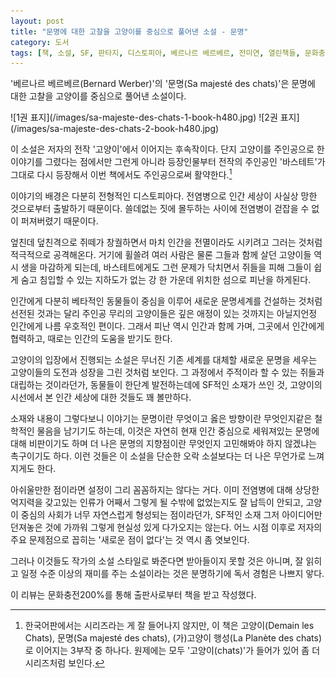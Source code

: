 ```yaml
---
layout: post
title: "문명에 대한 고찰을 고양이를 중심으로 풀어낸 소설 - 문명"
category: 도서
tags: [책, 소설, SF, 판타지, 디스토피아, 베르나르 베르베르, 전미연, 열린책들, 문화충전200%, 서평]
---
```


'베르나르 베르베르(Bernard Werber)'의
'문명(Sa majesté des chats)'은
문명에 대한 고찰을 고양이를 중심으로 풀어낸 소설이다.

<p class="center" markdown="1">
![1권 표지](/images/sa-majeste-des-chats-1-book-h480.jpg)
![2권 표지](/images/sa-majeste-des-chats-2-book-h480.jpg)
</p>

이 소설은 저자의 전작 '고양이'에서 이어지는 후속작이다.
단지 고양이를 주인공으로 한 이야기를 그렸다는 점에서만 그런게 아니라
등장인물부터 전작의 주인공인 '바스테트'가 그대로 다시 등장해서
이번 책에서도 주인공으로써 활약한다.[^1]

[^1]: 한국어판에서는 시리즈라는 게 잘 들어나지 않지만, 이 책은 고양이(Demain les Chats), 문명(Sa majesté des chats), (가)고양이 행성(La Planète des chats)로 이어지는 3부작 중 하나다. 원제에는 모두 '고양이(chats)'가 들어가 있어 좀 더 시리즈처럼 보인다.

이야기의 배경은 다분히 전형적인 디스토피아다.
전염병으로 인간 세상이 사실상 망한 것으로부터 출발하기 때문이다.
쓸데없는 짓에 몰두하는 사이에 전염병이 걷잡을 수 없이 퍼져버렸기 때문이다.

엎친데 덮친격으로 쥐떼가 창궐하면서 마치 인간을 전멸이라도 시키려고 그러는 것처럼 적극적으로 공격해온다.
거기에 휠쓸려 여러 사람은 물론 그들과 함께 살던 고양이들 역시 생을 마감하게 되는데,
바스테트에게도 그런 문제가 닥치면서 쥐들을 피해 그들이 쉽게 숨고 침입할 수 있는 지하도가 없는
강 한 가운데 위치한 섬으로 피난을 하게된다.

인간에게 다분히 베타적인 동물들이 중심을 이루어 새로운 문명세계를 건설하는 것처럼 선전된 것과는 달리
주인공 무리의 고양이들은 깊은 애정이 있는 것까지는 아닐지언정 인간에게 나름 우호적인 편이다.
그래서 피난 역시 인간과 함께 가며, 그곳에서 인간에게 협력하고, 때로는 인간의 도움을 받기도 한다.

고양이의 입장에서 진행되는 소설은
무너진 기존 세계를 대체할 새로운 문명을 세우는 고양이들의 도전과 성장을 그린 것처럼 보인다.
그 과정에서 주적이라 할 수 있는 쥐들과 대립하는 것이라던가,
동물들이 한단계 발전하는데에 SF적인 소재가 쓰인 것,
고양이의 시선에서 본 인간 세상에 대한 것들도 꽤 볼만하다.

소재와 내용이 그렇다보니 이야기는 문명이란 무엇이고 옳은 방향이란 무엇인지같은 철학적인 물음을 남기기도 하는데,
이것은 자연히 현재 인간 중심으로 세워져있는 문명에 대해 비판이기도 하며
더 나은 문명의 지향점이란 무엇인지 고민해봐야 하지 않겠냐는 촉구이기도 하다.
이런 것들은 이 소설을 단순한 오락 소설보다는 더 나은 무언가로 느껴지게도 한다.

아쉬울만한 점이라면 설정이 그리 꼼꼼하지는 않다는 거다.
이미 전염병에 대해 상당한 억지력을 갖고있는 인류가 어째서 그렇게 될 수밖에 없었는지도 잘 납득이 안되고,
고양이 중심의 사회가 너무 자연스럽게 형성되는 점이라던가,
SF적인 소재 그저 아이디어만 던져놓은 것에 가까워 그렇게 현실성 있게 다가오지는 않는다.
어느 시점 이후로 저자의 주요 문제점으로 꼽히는 '새로운 점이 없다'는 것 역시 좀 엿보인다.

그러나 이것들도 작가의 소설 스타일로 봐준다면 받아들이지 못할 것은 아니며,
잘 읽히고 일정 수준 이상의 재미를 주는 소설이라는 것은 분명하기에
독서 경험은 나쁘지 앟다.



<div class="im im-info">
이 리뷰는 문화충전200%를 통해 출판사로부터 책을 받고 작성했다.
</div>

